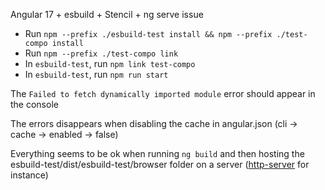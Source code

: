 Angular 17 + esbuild + Stencil + ng serve issue

- Run `npm --prefix ./esbuild-test install && npm --prefix ./test-compo install`
- Run `npm --prefix ./test-compo link`
- In `esbuild-test`, run `npm link test-compo`
- In `esbuild-test`, run `npm run start`

The `Failed to fetch dynamically imported module` error should appear in the console

The errors disappears when disabling the cache in angular.json (cli -> cache -> enabled -> false)

Everything seems to be ok when running `ng build` and then hosting the esbuild-test/dist/esbuild-test/browser folder on a server ([http-server](https://www.npmjs.com/package/http-server) for instance)

